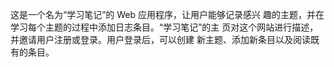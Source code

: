 这是一个名为“学习笔记”的 Web 应用程序，让用户能够记录感兴
趣的主题，并在学习每个主题的过程中添加日志条目。“学习笔记”的主
页对这个网站进行描述，并邀请用户注册或登录。用户登录后，可以创建
新主题、添加新条目以及阅读既有的条目。
